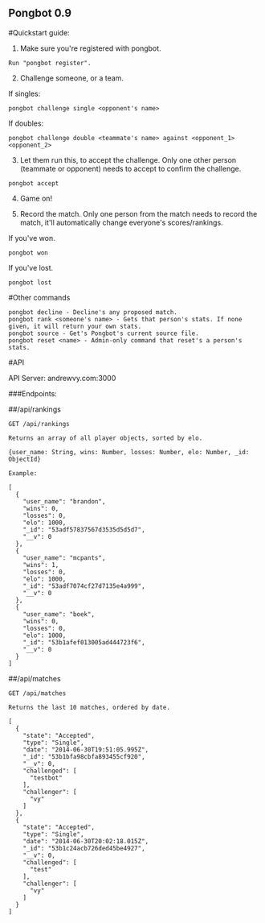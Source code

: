 ## Pongbot 0.9

#Quickstart guide:

1) Make sure you're registered with pongbot.

```
Run "pongbot register".
```

2) Challenge someone, or a team.

If singles:


```
pongbot challenge single <opponent's name>
```

If doubles:

```
pongbot challenge double <teammate's name> against <opponent_1> <opponent_2>
```

3) Let them run this, to accept the challenge. Only one other person (teammate or opponent) needs to accept to confirm the challenge.

```
pongbot accept
```

4) Game on!

5) Record the match. Only one person from the match needs to record the match, it'll automatically change everyone's scores/rankings.

If you've won.

```
pongbot won
```

If you've lost.
```
pongbot lost
```


#Other commands
```
pongbot decline - Decline's any proposed match.
pongbot rank <someone's name> - Gets that person's stats. If none given, it will return your own stats.
pongbot source - Get's Pongbot's current source file.
pongbot reset <name> - Admin-only command that reset's a person's stats.
```
#API

API Server: andrewvy.com:3000

###Endpoints:

##/api/rankings
```
GET /api/rankings

Returns an array of all player objects, sorted by elo.

{user_name: String, wins: Number, losses: Number, elo: Number, _id: ObjectId}

Example:

[
  {
    "user_name": "brandon",
    "wins": 0,
    "losses": 0,
    "elo": 1000,
    "_id": "53adf57837567d3535d5d5d7",
    "__v": 0
  },
  {
    "user_name": "mcpants",
    "wins": 1,
    "losses": 0,
    "elo": 1000,
    "_id": "53adf7074cf27d7135e4a999",
    "__v": 0
  },
  {
    "user_name": "boek",
    "wins": 0,
    "losses": 0,
    "elo": 1000,
    "_id": "53b1afef013005ad444723f6",
    "__v": 0
  }
]
```

##/api/matches

```
GET /api/matches

Returns the last 10 matches, ordered by date.

[
  {
    "state": "Accepted",
    "type": "Single",
    "date": "2014-06-30T19:51:05.995Z",
    "_id": "53b1bfa98cbfa893455cf920",
    "__v": 0,
    "challenged": [
      "testbot"
    ],
    "challenger": [
      "vy"
    ]
  },
  {
    "state": "Accepted",
    "type": "Single",
    "date": "2014-06-30T20:02:18.015Z",
    "_id": "53b1c24acb726ded45be4927",
    "__v": 0,
    "challenged": [
      "test"
    ],
    "challenger": [
      "vy"
    ]
  }
]

```
